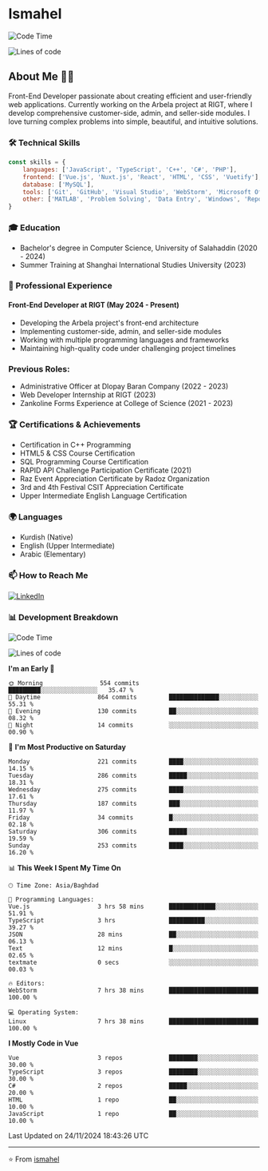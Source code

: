 # Ismahel
![Code Time](http://img.shields.io/badge/Code%20Time-459%20hrs%2016%20mins-blue)

![Lines of code](https://img.shields.io/badge/From%20Hello%20World%20I%27ve%20Written-4.4%20million%20lines%20of%20code-blue)

## About Me 👨‍💻
Front-End Developer passionate about creating efficient and user-friendly web applications. Currently working on the Arbela project at RIGT, where I develop comprehensive customer-side, admin, and seller-side modules. I love turning complex problems into simple, beautiful, and intuitive solutions.

### 🛠️ Technical Skills
```javascript
const skills = {
    languages: ['JavaScript', 'TypeScript', 'C++', 'C#', 'PHP'],
    frontend: ['Vue.js', 'Nuxt.js', 'React', 'HTML', 'CSS', 'Vuetify'],
    database: ['MySQL'],
    tools: ['Git', 'GitHub', 'Visual Studio', 'WebStorm', 'Microsoft Office'],
    other: ['MATLAB', 'Problem Solving', 'Data Entry', 'Windows', 'Reporting']
}
```

### 🎓 Education
- Bachelor's degree in Computer Science, University of Salahaddin (2020 - 2024)
- Summer Training at Shanghai International Studies University (2023)

### 💼 Professional Experience
#### Front-End Developer at RIGT (May 2024 - Present)
- Developing the Arbela project's front-end architecture
- Implementing customer-side, admin, and seller-side modules
- Working with multiple programming languages and frameworks
- Maintaining high-quality code under challenging project timelines

### Previous Roles:
- Administrative Officer at Dlopay Baran Company (2022 - 2023)
- Web Developer Internship at RIGT (2023)
- Zankoline Forms Experience at College of Science (2021 - 2023)


### 🏆 Certifications & Achievements
- Certification in C++ Programming
- HTML5 & CSS Course Certification
- SQL Programming Course Certification
- RAPID API Challenge Participation Certificate (2021)
- Raz Event Appreciation Certificate by Radoz Organization
- 3rd and 4th Festival CSIT Appreciation Certificate
- Upper Intermediate English Language Certification

### 🌍 Languages
- Kurdish (Native)
- English (Upper Intermediate)
- Arabic (Elementary)

### 📫 How to Reach Me
[![LinkedIn](https://img.shields.io/badge/LinkedIn-0077B5?style=for-the-badge&logo=linkedin&logoColor=white)](https://linkedin.com/in/ismahel-zero-1053b4228)

### 📊 Development Breakdown
<!--START_SECTION:waka-->
![Code Time](http://img.shields.io/badge/Code%20Time-459%20hrs%2016%20mins-blue)

![Lines of code](https://img.shields.io/badge/From%20Hello%20World%20I%27ve%20Written-4.4%20million%20lines%20of%20code-blue)

**I'm an Early 🐤** 

```text
🌞 Morning                554 commits         █████████░░░░░░░░░░░░░░░░   35.47 % 
🌆 Daytime                864 commits         ██████████████░░░░░░░░░░░   55.31 % 
🌃 Evening                130 commits         ██░░░░░░░░░░░░░░░░░░░░░░░   08.32 % 
🌙 Night                  14 commits          ░░░░░░░░░░░░░░░░░░░░░░░░░   00.90 % 
```
📅 **I'm Most Productive on Saturday** 

```text
Monday                   221 commits         ████░░░░░░░░░░░░░░░░░░░░░   14.15 % 
Tuesday                  286 commits         █████░░░░░░░░░░░░░░░░░░░░   18.31 % 
Wednesday                275 commits         ████░░░░░░░░░░░░░░░░░░░░░   17.61 % 
Thursday                 187 commits         ███░░░░░░░░░░░░░░░░░░░░░░   11.97 % 
Friday                   34 commits          █░░░░░░░░░░░░░░░░░░░░░░░░   02.18 % 
Saturday                 306 commits         █████░░░░░░░░░░░░░░░░░░░░   19.59 % 
Sunday                   253 commits         ████░░░░░░░░░░░░░░░░░░░░░   16.20 % 
```


📊 **This Week I Spent My Time On** 

```text
🕑︎ Time Zone: Asia/Baghdad

💬 Programming Languages: 
Vue.js                   3 hrs 58 mins       █████████████░░░░░░░░░░░░   51.91 % 
TypeScript               3 hrs               ██████████░░░░░░░░░░░░░░░   39.27 % 
JSON                     28 mins             ██░░░░░░░░░░░░░░░░░░░░░░░   06.13 % 
Text                     12 mins             █░░░░░░░░░░░░░░░░░░░░░░░░   02.65 % 
textmate                 0 secs              ░░░░░░░░░░░░░░░░░░░░░░░░░   00.03 % 

🔥 Editors: 
WebStorm                 7 hrs 38 mins       █████████████████████████   100.00 % 

💻 Operating System: 
Linux                    7 hrs 38 mins       █████████████████████████   100.00 % 
```

**I Mostly Code in Vue** 

```text
Vue                      3 repos             ████████░░░░░░░░░░░░░░░░░   30.00 % 
TypeScript               3 repos             ████████░░░░░░░░░░░░░░░░░   30.00 % 
C#                       2 repos             █████░░░░░░░░░░░░░░░░░░░░   20.00 % 
HTML                     1 repo              ██░░░░░░░░░░░░░░░░░░░░░░░   10.00 % 
JavaScript               1 repo              ██░░░░░░░░░░░░░░░░░░░░░░░   10.00 % 
```




 Last Updated on 24/11/2024 18:43:26 UTC
<!--END_SECTION:waka-->

---
⭐️ From [ismahel](https://github.com/ismahelZero)
